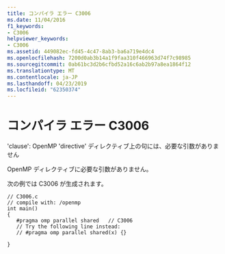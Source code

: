 ```yaml
---
title: コンパイラ エラー C3006
ms.date: 11/04/2016
f1_keywords:
- C3006
helpviewer_keywords:
- C3006
ms.assetid: 449082ec-fd45-4c47-8ab3-ba6a719e4dc4
ms.openlocfilehash: 7200d0ab3b14a1f9faa310f466963d74f7c98985
ms.sourcegitcommit: 0ab61bc3d2b6cfbd52a16c6ab2b97a8ea1864f12
ms.translationtype: MT
ms.contentlocale: ja-JP
ms.lasthandoff: 04/23/2019
ms.locfileid: "62350374"
---
```

# <a name="compiler-error-c3006"></a>コンパイラ エラー C3006

'clause': OpenMP 'directive' ディレクティブ上の句には、必要な引数がありません

OpenMP ディレクティブに必要な引数がありません。

次の例では C3006 が生成されます。

```
// C3006.c
// compile with: /openmp
int main()
{
   #pragma omp parallel shared   // C3006
   // Try the following line instead:
   // #pragma omp parallel shared(x) {}

}
```